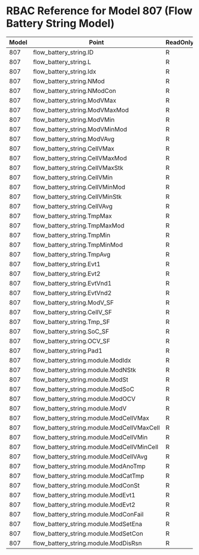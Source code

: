 # RBAC Reference for Model 807 (Flow Battery String Model)

| Model | Point | ReadOnlySunSpec | GridServiceSunSpec | NetworkAdministratorSunSpec | SuperAdministratorSpec | 
|-------|-------|------------------|---------------------|------------------|--------------------|
| 807 | flow_battery_string.ID | R | R | R | R |
| 807 | flow_battery_string.L | R | R | R | R |
| 807 | flow_battery_string.Idx | R | R | R | R |
| 807 | flow_battery_string.NMod | R | R | R | R |
| 807 | flow_battery_string.NModCon | R | R | R | R |
| 807 | flow_battery_string.ModVMax | R | R | R | R |
| 807 | flow_battery_string.ModVMaxMod | R | R | R | R |
| 807 | flow_battery_string.ModVMin | R | R | R | R |
| 807 | flow_battery_string.ModVMinMod | R | R | R | R |
| 807 | flow_battery_string.ModVAvg | R | R | R | R |
| 807 | flow_battery_string.CellVMax | R | R | R | R |
| 807 | flow_battery_string.CellVMaxMod | R | R | R | R |
| 807 | flow_battery_string.CellVMaxStk | R | R | R | R |
| 807 | flow_battery_string.CellVMin | R | R | R | R |
| 807 | flow_battery_string.CellVMinMod | R | R | R | R |
| 807 | flow_battery_string.CellVMinStk | R | R | R | R |
| 807 | flow_battery_string.CellVAvg | R | R | R | R |
| 807 | flow_battery_string.TmpMax | R | R | R | R |
| 807 | flow_battery_string.TmpMaxMod | R | R | R | R |
| 807 | flow_battery_string.TmpMin | R | R | R | R |
| 807 | flow_battery_string.TmpMinMod | R | R | R | R |
| 807 | flow_battery_string.TmpAvg | R | R | R | R |
| 807 | flow_battery_string.Evt1 | R | R | R | R |
| 807 | flow_battery_string.Evt2 | R | R | R | R |
| 807 | flow_battery_string.EvtVnd1 | R | R | R | R |
| 807 | flow_battery_string.EvtVnd2 | R | R | R | R |
| 807 | flow_battery_string.ModV_SF | R | R | R | R |
| 807 | flow_battery_string.CellV_SF | R | R | R | R |
| 807 | flow_battery_string.Tmp_SF | R | R | R | R |
| 807 | flow_battery_string.SoC_SF | R | R | R | R |
| 807 | flow_battery_string.OCV_SF | R | R | R | R |
| 807 | flow_battery_string.Pad1 | R | R | R | R |
| 807 | flow_battery_string.module.ModIdx | R | R | R | R |
| 807 | flow_battery_string.module.ModNStk | R | R | R | R |
| 807 | flow_battery_string.module.ModSt | R | R | R | R |
| 807 | flow_battery_string.module.ModSoC | R | R | R | R |
| 807 | flow_battery_string.module.ModOCV | R | R | R | R |
| 807 | flow_battery_string.module.ModV | R | R | R | R |
| 807 | flow_battery_string.module.ModCellVMax | R | R | R | R |
| 807 | flow_battery_string.module.ModCellVMaxCell | R | R | R | R |
| 807 | flow_battery_string.module.ModCellVMin | R | R | R | R |
| 807 | flow_battery_string.module.ModCellVMinCell | R | R | R | R |
| 807 | flow_battery_string.module.ModCellVAvg | R | R | R | R |
| 807 | flow_battery_string.module.ModAnoTmp | R | R | R | R |
| 807 | flow_battery_string.module.ModCatTmp | R | R | R | R |
| 807 | flow_battery_string.module.ModConSt | R | R | R | R |
| 807 | flow_battery_string.module.ModEvt1 | R | R | R | R |
| 807 | flow_battery_string.module.ModEvt2 | R | R | R | R |
| 807 | flow_battery_string.module.ModConFail | R | R | R | R |
| 807 | flow_battery_string.module.ModSetEna | R | RW | R | RW |
| 807 | flow_battery_string.module.ModSetCon | R | RW | R | RW |
| 807 | flow_battery_string.module.ModDisRsn | R | R | R | R |
